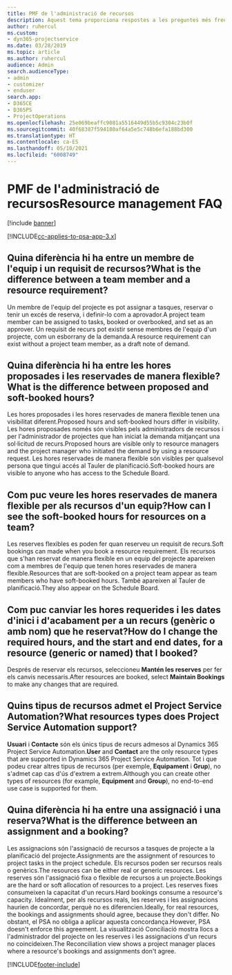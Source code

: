 ```yaml
---
title: PMF de l'administració de recursos
description: Aquest tema proporciona respostes a les preguntes més freqüents sobre l'administració de recursos.
author: ruhercul
ms.custom:
- dyn365-projectservice
ms.date: 03/28/2019
ms.topic: article
ms.author: ruhercul
audience: Admin
search.audienceType:
- admin
- customizer
- enduser
search.app:
- D365CE
- D365PS
- ProjectOperations
ms.openlocfilehash: 25e069beaffc9081a5516449d55b5c9304c23b0f
ms.sourcegitcommit: 40f68387f594180af64a5e5c748b6efa188bd300
ms.translationtype: HT
ms.contentlocale: ca-ES
ms.lasthandoff: 05/10/2021
ms.locfileid: "6008749"
---
```

# <a name="resource-management-faq"></a><span data-ttu-id="2bcaf-103">PMF de l'administració de recursos</span><span class="sxs-lookup"><span data-stu-id="2bcaf-103">Resource management FAQ</span></span>

[!include [banner](../includes/psa-now-project-operations.md)]

[!INCLUDE[cc-applies-to-psa-app-3.x](../includes/cc-applies-to-psa-app-3x.md)]

## <a name="what-is-the-difference-between-a-team-member-and-a-resource-requirement"></a><span data-ttu-id="2bcaf-104">Quina diferència hi ha entre un membre de l'equip i un requisit de recursos?</span><span class="sxs-lookup"><span data-stu-id="2bcaf-104">What is the difference between a team member and a resource requirement?</span></span>

<span data-ttu-id="2bcaf-105">Un membre de l'equip del projecte es pot assignar a tasques, reservar o tenir un excés de reserva, i definir-lo com a aprovador.</span><span class="sxs-lookup"><span data-stu-id="2bcaf-105">A project team member can be assigned to tasks, booked or overbooked, and set as an approver.</span></span> <span data-ttu-id="2bcaf-106">Un requisit de recurs pot existir sense membres de l'equip d'un projecte, com un esborrany de la demanda.</span><span class="sxs-lookup"><span data-stu-id="2bcaf-106">A resource requirement can exist without a project team member, as a draft note of demand.</span></span> 

## <a name="what-is-the-difference-between-proposed-and-soft-booked-hours"></a><span data-ttu-id="2bcaf-107">Quina diferència hi ha entre les hores proposades i les reservades de manera flexible?</span><span class="sxs-lookup"><span data-stu-id="2bcaf-107">What is the difference between proposed and soft-booked hours?</span></span>

<span data-ttu-id="2bcaf-108">Les hores proposades i les hores reservades de manera flexible tenen una visibilitat diferent.</span><span class="sxs-lookup"><span data-stu-id="2bcaf-108">Proposed hours and soft-booked hours differ in visibility.</span></span> <span data-ttu-id="2bcaf-109">Les hores proposades només són visibles pels administradors de recursos i per l'administrador de projectes que han iniciat la demanda mitjançant una sol·licitud de recurs.</span><span class="sxs-lookup"><span data-stu-id="2bcaf-109">Proposed hours are visible only to resource managers and the project manager who initiated the demand by using a resource request.</span></span> <span data-ttu-id="2bcaf-110">Les hores reservades de manera flexible són visibles per qualsevol persona que tingui accés al Tauler de planificació.</span><span class="sxs-lookup"><span data-stu-id="2bcaf-110">Soft-booked hours are visible to anyone who has access to the Schedule Board.</span></span>

## <a name="how-can-i-see-the-soft-booked-hours-for-resources-on-a-team"></a><span data-ttu-id="2bcaf-111">Com puc veure les hores reservades de manera flexible per als recursos d'un equip?</span><span class="sxs-lookup"><span data-stu-id="2bcaf-111">How can I see the soft-booked hours for resources on a team?</span></span>

<span data-ttu-id="2bcaf-112">Les reserves flexibles es poden fer quan reserveu un requisit de recurs.</span><span class="sxs-lookup"><span data-stu-id="2bcaf-112">Soft bookings can made when you book a resource requirement.</span></span> <span data-ttu-id="2bcaf-113">Els recursos que s'han reservat de manera flexible en un equip del projecte apareixen com a membres de l'equip que tenen hores reservades de manera flexible.</span><span class="sxs-lookup"><span data-stu-id="2bcaf-113">Resources that are soft-booked on a project team appear as team members who have soft-booked hours.</span></span> <span data-ttu-id="2bcaf-114">També apareixen al Tauler de planificació.</span><span class="sxs-lookup"><span data-stu-id="2bcaf-114">They also appear on the Schedule Board.</span></span>

## <a name="how-do-i-change-the-required-hours-and-the-start-and-end-dates-for-a-resource-generic-or-named-that-i-booked"></a><span data-ttu-id="2bcaf-115">Com puc canviar les hores requerides i les dates d'inici i d'acabament per a un recurs (genèric o amb nom) que he reservat?</span><span class="sxs-lookup"><span data-stu-id="2bcaf-115">How do I change the required hours, and the start and end dates, for a resource (generic or named) that I booked?</span></span>

<span data-ttu-id="2bcaf-116">Després de reservar els recursos, seleccioneu **Mantén les reserves** per fer els canvis necessaris.</span><span class="sxs-lookup"><span data-stu-id="2bcaf-116">After resources are booked, select **Maintain Bookings** to make any changes that are required.</span></span>

## <a name="what-resources-types-does-project-service-automation-support"></a><span data-ttu-id="2bcaf-117">Quins tipus de recursos admet el Project Service Automation?</span><span class="sxs-lookup"><span data-stu-id="2bcaf-117">What resources types does Project Service Automation support?</span></span>

<span data-ttu-id="2bcaf-118">**Usuari** i **Contacte** són els únics tipus de recurs admesos al Dynamics 365 Project Service Automation.</span><span class="sxs-lookup"><span data-stu-id="2bcaf-118">**User** and **Contact** are the only resource types that are supported in Dynamics 365 Project Service Automation.</span></span> <span data-ttu-id="2bcaf-119">Tot i que podeu crear altres tipus de recursos (per exemple, **Equipament** i **Grup**), no s'admet cap cas d'ús d'extrem a extrem.</span><span class="sxs-lookup"><span data-stu-id="2bcaf-119">Although you can create other types of resources (for example, **Equipment** and **Group**), no end-to-end use case is supported for them.</span></span>

## <a name="what-is-the-difference-between-an-assignment-and-a-booking"></a><span data-ttu-id="2bcaf-120">Quina diferència hi ha entre una assignació i una reserva?</span><span class="sxs-lookup"><span data-stu-id="2bcaf-120">What is the difference between an assignment and a booking?</span></span>

<span data-ttu-id="2bcaf-121">Les assignacions són l'assignació de recursos a tasques de projecte a la planificació del projecte.</span><span class="sxs-lookup"><span data-stu-id="2bcaf-121">Assignments are the assignment of resources to project tasks in the project schedule.</span></span> <span data-ttu-id="2bcaf-122">Els recursos poden ser recursos reals o genèrics.</span><span class="sxs-lookup"><span data-stu-id="2bcaf-122">The resources can be either real or generic resources.</span></span> <span data-ttu-id="2bcaf-123">Les reserves són l'assignació fixa o flexible de recursos a un projecte.</span><span class="sxs-lookup"><span data-stu-id="2bcaf-123">Bookings are the hard or soft allocation of resources to a project.</span></span> <span data-ttu-id="2bcaf-124">Les reserves fixes consumeixen la capacitat d'un recurs.</span><span class="sxs-lookup"><span data-stu-id="2bcaf-124">Hard bookings consume a resource's capacity.</span></span> <span data-ttu-id="2bcaf-125">Idealment, per als recursos reals, les reserves i les assignacions haurien de concordar, perquè no es diferencien.</span><span class="sxs-lookup"><span data-stu-id="2bcaf-125">Ideally, for real resources, the bookings and assignments should agree, because they don't differ.</span></span> <span data-ttu-id="2bcaf-126">No obstant, el PSA no obliga a aplicar aquesta concordança.</span><span class="sxs-lookup"><span data-stu-id="2bcaf-126">However, PSA doesn't enforce this agreement.</span></span> <span data-ttu-id="2bcaf-127">La visualització Conciliació mostra llocs a l'administrador del projecte on les reserves i les assignacions d'un recurs no coincideixen.</span><span class="sxs-lookup"><span data-stu-id="2bcaf-127">The Reconciliation view shows a project manager places where a resource's bookings and assignments don't agree.</span></span>


[!INCLUDE[footer-include](../includes/footer-banner.md)]